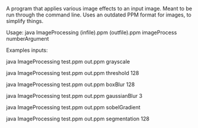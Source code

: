 A program that applies various image effects to an input image. Meant to be run through the command line. Uses an outdated PPM format for images, to simplify things.

Usage: java ImageProcessing (infile).ppm (outfile).ppm imageProcess numberArgument

Examples inputs:

java ImageProcessing test.ppm out.ppm grayscale

java ImageProcessing test.ppm out.ppm threshold 128

java ImageProcessing test.ppm out.ppm boxBlur 128

java ImageProcessing test.ppm out.ppm gaussianBlur 3

java ImageProcessing test.ppm out.ppm sobelGradient

java ImageProcessing test.ppm out.ppm segmentation 128
